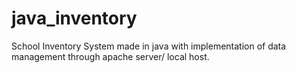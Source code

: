 # java_inventory
School Inventory System made in java with implementation of data management through apache server/ local host.

